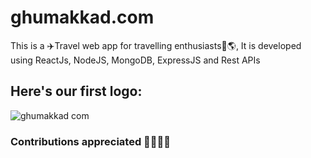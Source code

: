# ghumakkad.com
This is a ✈️Travel web app for travelling enthusiasts🚀🌎, It is developed using ReactJs, NodeJS, MongoDB, ExpressJS and Rest APIs
## Here's our first logo:

![ghumakkad com](https://github.com/mishra-nikhil0110/ghumakkad.com/assets/105505070/f7d4d8bf-f48d-4f49-82b8-c0cc8a53897f)
 ### Contributions appreciated 👩‍💻👨‍💻
